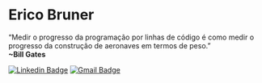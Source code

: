 # Erico Bruner 

“Medir o progresso da programação por linhas de código é como medir o progresso da construção de aeronaves em termos de peso.”<br>
<b>~Bill Gates</b>

[![Linkedin Badge](https://img.shields.io/badge/-Erico%20Bruner-9f86c0?style=for-the-badge&logo=Linkedin&logoColor=231942&link=https://www.linkedin.com/in/erico-bruner/)](https://www.linkedin.com/in/erico-bruner/)
[![Gmail Badge](https://img.shields.io/badge/-ericodasilvabruner@gmail.com-9f86c0?style=for-the-badge&logo=Gmail&logoColor=231942&link=mailto:ericodasilvabruner@gmail.com)](mailto:ericodasilvabruner@gmail.com)


